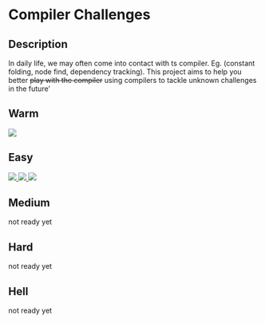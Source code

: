 # Compiler Challenges

## Description

In daily life, we may often come into contact with ts compiler. Eg. (constant folding, node find, dependency tracking). This project aims to help you better ~~play with the compiler~~ using compilers to tackle unknown challenges in the future'

## Warm


<a href="./challenges/01-visit-nodes/README.md">
    <img src="https://img.shields.io/badge/01 visit nodes-008385" />
</a>
                

## Easy


<a href="./challenges/02-find-nodes-by-fn/README.md">
    <img src="https://img.shields.io/badge/02 find nodes by fn-008b10" />
</a>
                


<a href="./challenges/03-calc/README.md">
    <img src="https://img.shields.io/badge/03 calc-008b10" />
</a>
                


<a href="./challenges/5-constant-folding/README.md">
    <img src="https://img.shields.io/badge/5 constant folding-008b10" />
</a>
                

## Medium

not ready yet

## Hard

not ready yet

## Hell

not ready yet